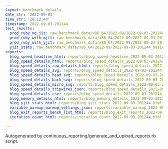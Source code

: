 ```yaml
---
layout: benchmark_details
date_str: '2022-09-03'
time_str: '20:12:44'
timestamp: 2022-09-03-201244
test_results:
  prod_ruby_no_jit: raw_benchmark_data/x86_64/2022-09/2022-09-03-201244_basic_benchmark_prod_ruby_no_jit.json
  prod_ruby_with_mjit: raw_benchmark_data/x86_64/2022-09/2022-09-03-201244_basic_benchmark_prod_ruby_with_mjit.json
  prod_ruby_with_yjit: raw_benchmark_data/x86_64/2022-09/2022-09-03-201244_basic_benchmark_prod_ruby_with_yjit.json
  yjit_stats: raw_benchmark_data/x86_64/2022-09/2022-09-03-201244_basic_benchmark_yjit_stats.json
reports:
  blog_speed_headline_html: reports/blog_speed_headline_2022-09-03-201244.html
  blog_speed_details_html: reports/blog_speed_details_2022-09-03-201244.html
  blog_speed_details_raw_details_html: reports/blog_speed_details_2022-09-03-201244.raw_details.html
  blog_speed_details_svg: reports/blog_speed_details_2022-09-03-201244.svg
  blog_speed_details_head_svg: reports/blog_speed_details_2022-09-03-201244.head.svg
  blog_speed_details_back_svg: reports/blog_speed_details_2022-09-03-201244.back.svg
  blog_speed_details_micro_svg: reports/blog_speed_details_2022-09-03-201244.micro.svg
  blog_speed_details_tripwires_json: reports/blog_speed_details_2022-09-03-201244.tripwires.json
  blog_speed_details_csv: reports/blog_speed_details_2022-09-03-201244.csv
  blog_memory_details_html: reports/blog_memory_details_2022-09-03-201244.html
  blog_yjit_stats_html: reports/blog_yjit_stats_2022-09-03-201244.html
  variable_warmup_warmup_settings_json: reports/variable_warmup_2022-09-03-201244.warmup_settings.json
  blog_exit_reports_bench_list_html: reports/blog_exit_reports_2022-09-03-201244.bench_list.html
  iteration_count_html: reports/iteration_count_2022-09-03-201244.html

---
```

Autogenerated by continuous_reporting/generate_and_upload_reports.rb script.
